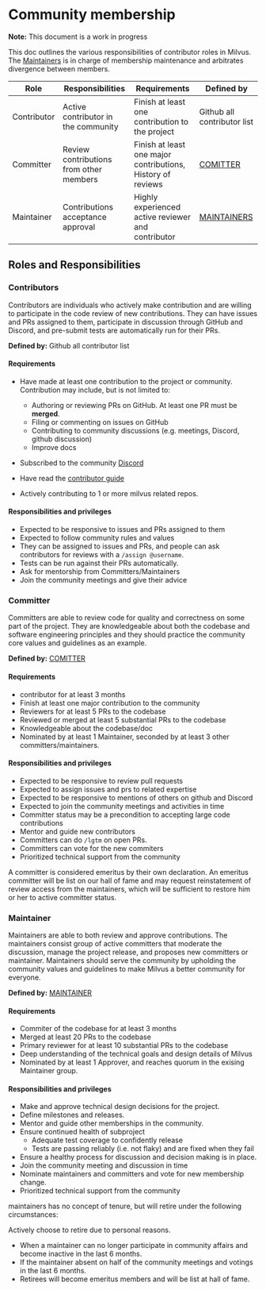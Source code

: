 # Community membership

**Note:** This document is a work in progress

This doc outlines the various responsibilities of contributor roles in
Milvus.  The [Maintainers](https://github.com/milvus-io/milvus/blob/master/OWNERS_ALIASES) is in charge of membership maintenance and arbitrates divergence between members.

| Role | Responsibilities | Requirements | Defined by |
| -----| ---------------- | ------------ | -------|
| Contributor | Active contributor in the community | Finish at least one contribution to the project | Github all contributor list|
| Committer | Review contributions from other members | Finish at least one major contributions, History of reviews| [COMITTER](https://github.com/milvus-io/milvus/blob/master/COMMITTERS) |
| Maintainer | Contributions acceptance approval| Highly experienced active reviewer and contributor| [MAINTAINERS](https://github.com/milvus-io/milvus/blob/master/MAINTAINERS)|

## Roles and Responsibilities

### Contributors
Contributors are individuals who actively make contribution and are willing to participate in the code review of new contributions. They can have
issues and PRs assigned to them, participate in discussion through GitHub and Discord, and pre-submit tests are automatically run for their PRs. 

**Defined by:** Github all contributor list

#### Requirements
- Have made at least one contribution to the project or community.  Contribution may include, but is not limited to:
    - Authoring or reviewing PRs on GitHub. At least one PR must be **merged**.
    - Filing or commenting on issues on GitHub
    - Contributing to community discussions (e.g. meetings, Discord, github discussion)
    - Improve docs
  
- Subscribed to the community [Discord](https://discord.gg/FG6hMJStWu)
- Have read the [contributor guide](https://github.com/milvus-io/community/blob/master/CONTRIBUTING.md)
- Actively contributing to 1 or more milvus related repos.

#### Responsibilities and privileges

- Expected to be responsive to issues and PRs assigned to them
- Expected to follow community rules and values
- They can be assigned to issues and PRs, and people can ask contributors for reviews with a `/assign @username`.
- Tests can be run against their PRs automatically. 
- Ask for mentorship from Committers/Maintainers
- Join the community meetings and give their advice

### Committer
Committers are able to review code for quality and correctness on some part of the project. They are knowledgeable about both the codebase and software
engineering principles and they should practice the community core values and guidelines as an example.

**Defined by:** [COMITTER](https://github.com/milvus-io/milvus/blob/master/COMMITTERS)

#### Requirements

- contributor for at least 3 months
- Finish at least one major contribution to the community
- Reviewers for at least 5 PRs to the codebase
- Reviewed or merged at least 5 substantial PRs to the codebase
- Knowledgeable about the codebase/doc
- Nominated by at least 1 Maintainer, seconded by at least 3 other committers/maintainers.

#### Responsibilities and privileges
- Expected to be responsive to review pull requests
- Expected to assign issues and prs to related expertise
- Expected to be responsive to mentions of others on github and Discord
- Expected to join the community meetings and activities in time
- Committer status may be a precondition to accepting large code contributions
- Mentor and guide new contributors
- Committers can do `/lgtm` on open PRs.
- Committers can vote for the new commiters
- Prioritized technical support from the community 

A committer is considered emeritus by their own declaration. An emeritus committer will be list on our hall of fame and may request reinstatement of review access from the maintainers, which will be sufficient to restore him or her to active committer status.

### Maintainer
Maintainers are able to both review and approve contributions. The maintainers consist group of active committers that moderate the discussion, manage the project release, and proposes new committers or maintainer. Maintainers should serve the community by upholding the community values and guidelines to make Milvus a better community for everyone.

**Defined by:** [MAINTAINER](https://github.com/milvus-io/milvus/blob/master/MAINTAINERS)

#### Requirements
- Commiter of the codebase for at least 3 months
- Merged at least 20 PRs to the codebase
- Primary reviewer for at least 10 substantial PRs to the codebase
- Deep understanding of the technical goals and design details of Milvus
- Nominated by at least 1 Approver, and reaches quorum in the exising Maintainer group.

#### Responsibilities and privileges
- Make and approve technical design decisions for the project.
- Define milestones and releases.
- Mentor and guide other memberships in the community.
- Ensure continued health of subproject
  - Adequate test coverage to confidently release
  - Tests are passing reliably (i.e. not flaky) and are fixed when they fail
- Ensure a healthy process for discussion and decision making is in place.
- Join the community meeting and discussion in time
- Nominate maintainers and committers and vote for new membership change.
- Prioritized technical support from the community 

maintainers has no concept of tenure, but will retire under the following circumstances:

Actively choose to retire due to personal reasons.

- When a maintainer can no longer participate in community affairs and become inactive in the last 6 months.
- If the maintainer absent on half of the community meetings and votings in the last 6 months.
- Retirees will become emeritus members and will be list at hall of fame.

